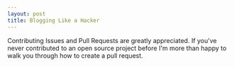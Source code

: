 ```yaml
---
layout: post
title: Blogging Like a Hacker
---
```



Contributing
Issues and Pull Requests are greatly appreciated. If you've never contributed to an open source project before I'm more than happy to walk you through how to create a pull request.
